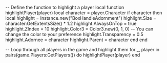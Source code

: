 -- Define the function to highlight a player
local function highlightPlayer(player)
    local character = player.Character
    if character then
        local highlight = Instance.new("BoxHandleAdornment")
        highlight.Size = character:GetExtentsSize() * 1.2
        highlight.AlwaysOnTop = true
        highlight.ZIndex = 10
        highlight.Color3 = Color3.new(0, 1, 0) -- You can change the color to your preference
        highlight.Transparency = 0.5
        highlight.Adornee = character
        highlight.Parent = character
    end
end

-- Loop through all players in the game and highlight them
for _, player in pairs(game.Players:GetPlayers()) do
    highlightPlayer(player)
end


